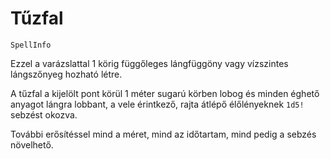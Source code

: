 # Tűzfal

`SpellInfo`

Ezzel a varázslattal 1 körig függőleges lángfüggöny vagy vízszintes lángszőnyeg hozható létre.

A tűzfal a kijelölt pont körül 1 méter sugarú körben lobog és minden éghető anyagot lángra lobbant, a vele érintkező, rajta átlépő élőlényeknek `1d5!` sebzést okozva.

További erősítéssel mind a méret, mind az időtartam, mind pedig a sebzés növelhető.
